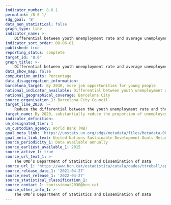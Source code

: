```yaml
---
indicator_number: 8.6.1
permalink: /8-6-1/
sdg_goal: '8'
data_non_statistical: false
graph_type: line
indicator_name: >-
    Differential between youth unemployment rate and average unemployment rate
indicator_sort_order: 08-06-01
published: true
reporting_status: complete
target_id: '8.6'
graph_title: >-
    Differential between youth unemployment rate and average unemployment rate
data_show_map: false
computation_units: Percentage
data_disaggregation_information: 
barcelona_target: By 2030, more job opportunities for young people
national_indicator_available: Differential between youth unemployment rate and average unemployment rate
national_geographical_coverage: Barcelona City
source_organisation_1: Barcelona City Council
target_line_2030: >-
    Reduce the differential between the youth unemployment rate and the average unemployment rate to less than 10.0%
target_name: By 2020, substantially reduce the proportion of unemployed young people who are not studying or receiving training
indicator_definition:
un_designated_tier: 1
un_custodian_agency: World Bank (WB)
goal_meta_link: 'https://unstats.un.org/sdgs/metadata/files/Metadata-08-06-01.pdf'
goal_meta_link_text: United Nations Sustainable Development Goals Metadata (pdf 894kB)
source_periodicity_1: Data available annually
source_earliest_available_1: 2015
source_active_1: true
source_url_text_1: >-
    The OMD’s Department of Statistics and Dissemination of Data
source_url_1: 'https://www.bcn.cat/estadistica/catala/dades/ttreball/epa/epa/pind/evtaglo.htm'
source_release_date_1: '2021-04-27'
source_next_release_1: '2022-04-27'
source_statistical_classification_1: 
source_contact_1: comissionat2030@bcn.cat
source_other_info_1: >-
    The OMD’s Department of Statistics and Dissemination of Data
---
```

